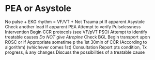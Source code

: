 # PEA or Asystole

No pulse + EKG rhythm = VF/VT + Not Trauma pt
If apparent Asystole  Check another lead
If apparent PEA  Attempt to verify Pulselessness
Intervention
Begin CCR protocols     (see VF/pVT PSO)
Attempt to identify treatable causes
*Do NOT give Atropine*
Check BGL
Begin transport upon ROSC
or if Appropriate sometime p the 1st 30min of CCR
(According to algorithm) (whichever comes 1st)
Consultation
Report pts condition, Tx progress, & any changes
Discuss the possibilities of a treatable cause
